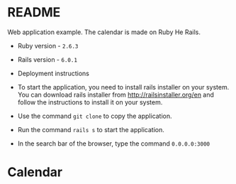 # README

Web application example. The calendar is made on Ruby He Rails.

* Ruby version - `2.6.3`

* Rails version - `6.0.1`

* Deployment instructions

* To start the application, you need to install rails installer on your system. You can download rails installer from http://railsinstaller.org/en and follow the instructions to install it on your system.

* Use the command `git clone` to copy the application.

* Run the command `rails s` to start the application.

* In the search bar of the browser, type the command `0.0.0.0:3000`
# Calendar
